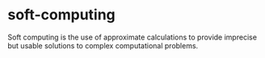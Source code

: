 # soft-computing
Soft computing is the use of approximate calculations to provide imprecise but usable solutions to complex computational problems.

